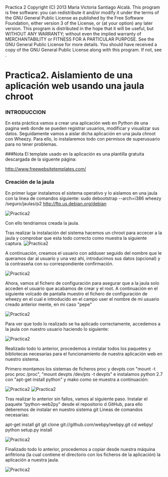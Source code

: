 Practica 2 Copyright (C) 2013 María Victoria Santiago Alcalá. This program is free software: you can redistribute it and/or modify it under the terms of the GNU General Public License as published by the Free Software Foundation, either version 3 of the License, or (at your option) any later version. This program is distributed in the hope that it will be useful, but WITHOUT ANY WARRANTY; without even the implied warranty of MERCHANTABILITY or FITNESS FOR A PARTICULAR PURPOSE. See the GNU General Public License for more details. You should have received a copy of the GNU General Public License along with this program. If not, see .

Practica2. Aislamiento de una aplicación web usando una jaula chroot
=========
### INTRODUCCION
En esta práctica vamos a crear una aplicación web en Python de una pagina web donde se pueden registrar usuarios, modificar y visualizar sus datos. Seguidamente vamos a aislar dicha aplicación en una jaula chroot con Wheezy.
Para ello, lo instalaremos todo con permisos de superusuario para no tener problemas.

###Nota
El template usado en la aplicación es una plantilla gratuita descargada de la siguente página:

http://www.freewebsitetemplates.com/

### Creación de la jaula
En primer lugar instalamos el sistema operativo y lo aislamos en una jaula con la linea de comandos siguiente:
sudo debootstrap --arch=i386 wheezy /seguro/jaulas/p2 http://ftp.us.debian.org/debian

![Practica2](https://dl.dropbox.com/s/et14umdakwmx2bb/algo1.png)

Con ello tendriamos creada la jaula. 

Tras realizar la instalación del sistema hacemos un chroot para accecer a la jaula y comprobar que esta todo correcto como muestra la siguiente captura.
![Practica2](https://dl.dropbox.com/s/poz0wxkew2bfekc/algo2.png)

A continuación, creamos el usuario con adduser seguido del nombre que le queramos dar al usuario y una vez ahi, introducimos sus datos (opcional) y la contraseña con su correspondiente confirmación.

![Practica2](https://dl.dropbox.com/s/ftbvvbfmoxncqch/algo3usuario.png)


Ahora, vamos al fichero de configuración para asegurar que a la jaula solo acceden el usuario que acabamos de crear y el root.
A continuación en el siguiente volcado de pantalla muestro el fichero de configuración de wheezy en el cual e introducido en el campo user el nombre de mi usuario creado anterior mente, en mi caso "pepe"

![Practica2](https://dl.dropbox.com/s/960e0o1shi1hvrz/algo4config.png)


Para ver que todo lo realizado se ha aplicado correctamente, accedemos a la jaula con nuestro usuario haciendo lo siguiente:

![Practica2](https://dl.dropbox.com/s/leirtk2bep507uh/algo5pruebadeloanterior.png)


Realizado todo lo anterior, procedemos a instalar todos los paquetes y bibliotecas necesarias para el funcionamiento de nuestra aplicación web en nuestro sistema.

Primero montamos los sistemas de ficheros proc y devpts con "mount -t proc proc /proc", "mount devpts /dev/pts -t devpts" e instalamos python 2.7 con "apt-get install python" y mako como se muestra a continuación:

![Practica2](https://dl.dropbox.com/s/4c0r0e6a3nfe7sy/algo6montareinstallpython.png)
![Practica2](https://dl.dropbox.com/s/21mch6fnvugaxvd/algo7installmako.png)


Tras realizar lo anterior sin fallos, vamos al siguiente paso. Instalar el paquete “python-web2py" desde el repositorio d GitHub, para ello deberemos de instalar en nuestro sistema git
Lineas de comandos necesarias:

apt-get install git
git clone git://github.com/webpy/webpy.git
cd webpy/
python setup.py install

![Practica2](https://dl.dropbox.com/s/lcxbw361s754iea/algo8installgithubywebpy.png)

Finalizado todo lo anterior, procedemos a copiar desde nuestra máquina anfitriona (la cual contiene el directorio con los ficheros de la aplicación) la aplicación a nuestra jaula.

![Practica2](https://dl.dropbox.com/s/4k8xvd8gl4uksz8/algo9practicadentro.png)









